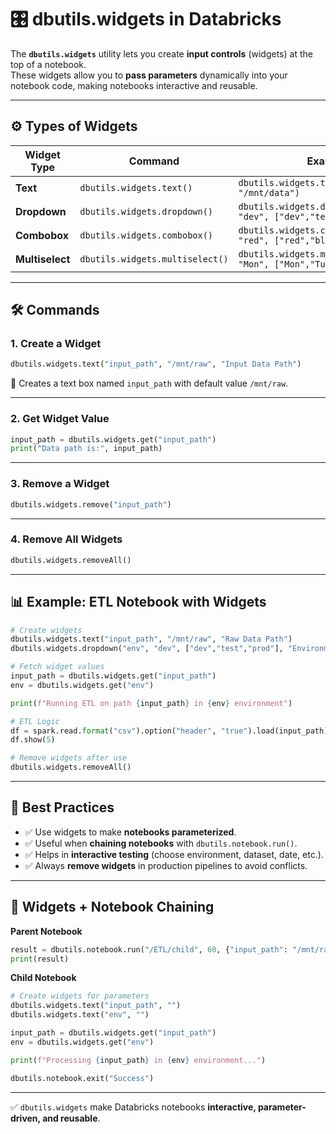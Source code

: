 # 🎛️ dbutils.widgets in Databricks  

The **`dbutils.widgets`** utility lets you create **input controls** (widgets) at the top of a notebook.  
These widgets allow you to **pass parameters** dynamically into your notebook code, making notebooks interactive and reusable.  

---

## ⚙️ Types of Widgets  

| Widget Type | Command | Example |
|-------------|---------|---------|
| **Text**    | `dbutils.widgets.text()` | `dbutils.widgets.text("input_path", "/mnt/data")` |
| **Dropdown**| `dbutils.widgets.dropdown()` | `dbutils.widgets.dropdown("env", "dev", ["dev","test","prod"])` |
| **Combobox**| `dbutils.widgets.combobox()` | `dbutils.widgets.combobox("color", "red", ["red","blue","green"])` |
| **Multiselect** | `dbutils.widgets.multiselect()` | `dbutils.widgets.multiselect("days", "Mon", ["Mon","Tue","Wed"])` |

---

## 🛠 Commands  

### 1. **Create a Widget**
```python
dbutils.widgets.text("input_path", "/mnt/raw", "Input Data Path")
````

📌 Creates a text box named `input_path` with default value `/mnt/raw`.

---

### 2. **Get Widget Value**

```python
input_path = dbutils.widgets.get("input_path")
print("Data path is:", input_path)
```

---

### 3. **Remove a Widget**

```python
dbutils.widgets.remove("input_path")
```

---

### 4. **Remove All Widgets**

```python
dbutils.widgets.removeAll()
```

---

## 📊 Example: ETL Notebook with Widgets

```python
# Create widgets
dbutils.widgets.text("input_path", "/mnt/raw", "Raw Data Path")
dbutils.widgets.dropdown("env", "dev", ["dev","test","prod"], "Environment")

# Fetch widget values
input_path = dbutils.widgets.get("input_path")
env = dbutils.widgets.get("env")

print(f"Running ETL on path {input_path} in {env} environment")

# ETL Logic
df = spark.read.format("csv").option("header", "true").load(input_path)
df.show(5)

# Remove widgets after use
dbutils.widgets.removeAll()
```

---

## 🚀 Best Practices

* ✅ Use widgets to make **notebooks parameterized**.
* ✅ Useful when **chaining notebooks** with `dbutils.notebook.run()`.
* ✅ Helps in **interactive testing** (choose environment, dataset, date, etc.).
* ✅ Always **remove widgets** in production pipelines to avoid conflicts.

---

## 🔗 Widgets + Notebook Chaining

**Parent Notebook**

```python
result = dbutils.notebook.run("/ETL/child", 60, {"input_path": "/mnt/raw/data", "env": "prod"})
print(result)
```

**Child Notebook**

```python
# Create widgets for parameters
dbutils.widgets.text("input_path", "")
dbutils.widgets.text("env", "")

input_path = dbutils.widgets.get("input_path")
env = dbutils.widgets.get("env")

print(f"Processing {input_path} in {env} environment...")

dbutils.notebook.exit("Success")
```

---

✅ `dbutils.widgets` make Databricks notebooks **interactive, parameter-driven, and reusable**.